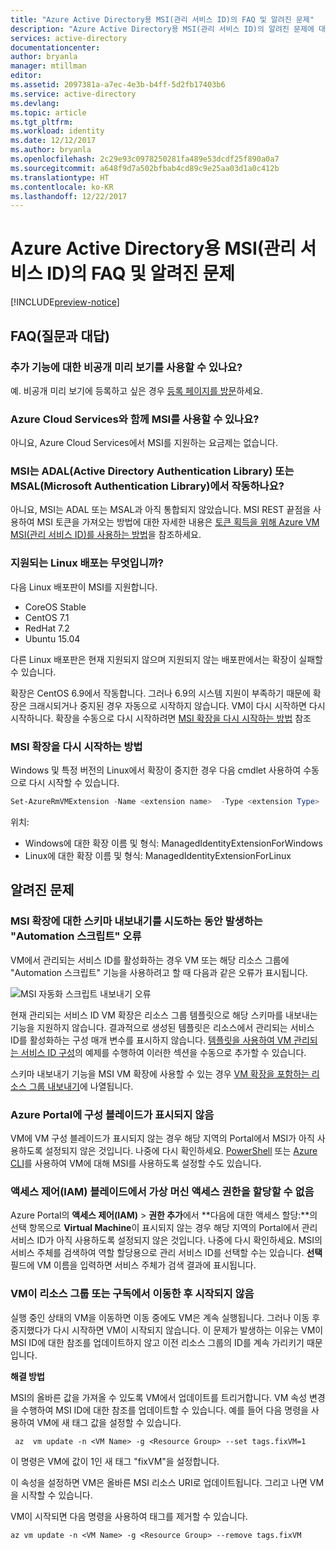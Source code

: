 ```yaml
---
title: "Azure Active Directory용 MSI(관리 서비스 ID)의 FAQ 및 알려진 문제"
description: "Azure Active Directory용 MSI(관리 서비스 ID)의 알려진 문제에 대해 설명합니다."
services: active-directory
documentationcenter: 
author: bryanla
manager: mtillman
editor: 
ms.assetid: 2097381a-a7ec-4e3b-b4ff-5d2fb17403b6
ms.service: active-directory
ms.devlang: 
ms.topic: article
ms.tgt_pltfrm: 
ms.workload: identity
ms.date: 12/12/2017
ms.author: bryanla
ms.openlocfilehash: 2c29e93c0978250281fa489e53dcdf25f890a0a7
ms.sourcegitcommit: a648f9d7a502bfbab4cd89c9e25aa03d1a0c412b
ms.translationtype: HT
ms.contentlocale: ko-KR
ms.lasthandoff: 12/22/2017
---
```

# <a name="faqs-and-known-issues-with-managed-service-identity-msi-for-azure-active-directory"></a>Azure Active Directory용 MSI(관리 서비스 ID)의 FAQ 및 알려진 문제

[!INCLUDE[preview-notice](../../includes/active-directory-msi-preview-notice.md)]

## <a name="frequently-asked-questions-faqs"></a>FAQ(질문과 대답)

### <a name="is-there-a-private-preview-available-for-additional-features"></a>추가 기능에 대한 비공개 미리 보기를 사용할 수 있나요?

예. 비공개 미리 보기에 등록하고 싶은 경우 [등록 페이지를 방문](https://aka.ms/azuremsiprivatepreview)하세요.

### <a name="does-msi-work-with-azure-cloud-services"></a>Azure Cloud Services와 함께 MSI를 사용할 수 있나요?

아니요, Azure Cloud Services에서 MSI를 지원하는 요금제는 없습니다.

### <a name="does-msi-work-with-the-active-directory-authentication-library-adal-or-the-microsoft-authentication-library-msal"></a>MSI는 ADAL(Active Directory Authentication Library) 또는 MSAL(Microsoft Authentication Library)에서 작동하나요?

아니요, MSI는 ADAL 또는 MSAL과 아직 통합되지 않았습니다. MSI REST 끝점을 사용하여 MSI 토큰을 가져오는 방법에 대한 자세한 내용은 [토큰 획득을 위해 Azure VM MSI(관리 서비스 ID)를 사용하는 방법](msi-how-to-use-vm-msi-token.md)을 참조하세요.

### <a name="what-are-the-supported-linux-distributions"></a>지원되는 Linux 배포는 무엇입니까?

다음 Linux 배포판이 MSI를 지원합니다. 

- CoreOS Stable
- CentOS 7.1
- RedHat 7.2
- Ubuntu 15.04

다른 Linux 배포판은 현재 지원되지 않으며 지원되지 않는 배포판에서는 확장이 실패할 수 있습니다.

확장은 CentOS 6.9에서 작동합니다. 그러나 6.9의 시스템 지원이 부족하기 때문에 확장은 크래시되거나 중지된 경우 자동으로 시작하지 않습니다. VM이 다시 시작하면 다시 시작하니다. 확장을 수동으로 다시 시작하려면 [MSI 확장을 다시 시작하는 방법](#how-do-you-restart-the-msi-extension) 참조

### <a name="how-do-you-restart-the-msi-extension"></a>MSI 확장을 다시 시작하는 방법
Windows 및 특정 버전의 Linux에서 확장이 중지한 경우 다음 cmdlet 사용하여 수동으로 다시 시작할 수 있습니다.

```powershell
Set-AzureRmVMExtension -Name <extension name>  -Type <extension Type>  -Location <location> -Publisher Microsoft.ManagedIdentity -VMName <vm name> -ResourceGroupName <resource group name> -ForceRerun <Any string different from any last value used>
```

위치: 
- Windows에 대한 확장 이름 및 형식: ManagedIdentityExtensionForWindows
- Linux에 대한 확장 이름 및 형식: ManagedIdentityExtensionForLinux

## <a name="known-issues"></a>알려진 문제

### <a name="automation-script-fails-when-attempting-schema-export-for-msi-extension"></a>MSI 확장에 대한 스키마 내보내기를 시도하는 동안 발생하는 "Automation 스크립트" 오류

VM에서 관리되는 서비스 ID를 활성화하는 경우 VM 또는 해당 리소스 그룹에 "Automation 스크립트" 기능을 사용하려고 할 때 다음과 같은 오류가 표시됩니다.

![MSI 자동화 스크립트 내보내기 오류](media/msi-known-issues/automation-script-export-error.png)

현재 관리되는 서비스 ID VM 확장은 리소스 그룹 템플릿으로 해당 스키마를 내보내는 기능을 지원하지 않습니다. 결과적으로 생성된 템플릿은 리소스에서 관리되는 서비스 ID를 활성화하는 구성 매개 변수를 표시하지 않습니다. [템플릿을 사용하여 VM 관리되는 서비스 ID 구성](msi-qs-configure-template-windows-vm.md)의 예제를 수행하여 이러한 섹션을 수동으로 추가할 수 있습니다.

스키마 내보내기 기능을 MSI VM 확장에 사용할 수 있는 경우 [VM 확장을 포함하는 리소스 그룹 내보내기](../virtual-machines/windows/extensions-export-templates.md#supported-virtual-machine-extensions)에 나열됩니다.

### <a name="configuration-blade-does-not-appear-in-the-azure-portal"></a>Azure Portal에 구성 블레이드가 표시되지 않음

VM에 VM 구성 블레이드가 표시되지 않는 경우 해당 지역의 Portal에서 MSI가 아직 사용하도록 설정되지 않은 것입니다.  나중에 다시 확인하세요.  [PowerShell](msi-qs-configure-powershell-windows-vm.md) 또는 [Azure CLI](msi-qs-configure-cli-windows-vm.md)를 사용하여 VM에 대해 MSI를 사용하도록 설정할 수도 있습니다.

### <a name="cannot-assign-access-to-virtual-machines-in-the-access-control-iam-blade"></a>액세스 제어(IAM) 블레이드에서 가상 머신 액세스 권한을 할당할 수 없음

Azure Portal의 **액세스 제어(IAM)** > **권한 추가**에서 **다음에 대한 액세스 할당:**의 선택 항목으로 **Virtual Machine**이 표시되지 않는 경우 해당 지역의 Portal에서 관리 서비스 ID가 아직 사용하도록 설정되지 않은 것입니다. 나중에 다시 확인하세요.  MSI의 서비스 주체를 검색하여 역할 할당용으로 관리 서비스 ID를 선택할 수는 있습니다.  **선택** 필드에 VM 이름을 입력하면 서비스 주체가 검색 결과에 표시됩니다.

### <a name="vm-fails-to-start-after-being-moved-from-resource-group-or-subscription"></a>VM이 리소스 그룹 또는 구독에서 이동한 후 시작되지 않음

실행 중인 상태의 VM을 이동하면 이동 중에도 VM은 계속 실행됩니다. 그러나 이동 후 중지했다가 다시 시작하면 VM이 시작되지 않습니다. 이 문제가 발생하는 이유는 VM이 MSI ID에 대한 참조를 업데이트하지 않고 이전 리소스 그룹의 ID를 계속 가리키기 때문입니다.

**해결 방법** 
 
MSI의 올바른 값을 가져올 수 있도록 VM에서 업데이트를 트리거합니다. VM 속성 변경을 수행하여 MSI ID에 대한 참조를 업데이트할 수 있습니다. 예를 들어 다음 명령을 사용하여 VM에 새 태그 값을 설정할 수 있습니다.

```azurecli-interactive
 az  vm update -n <VM Name> -g <Resource Group> --set tags.fixVM=1
```
 
이 명령은 VM에 값이 1인 새 태그 "fixVM"을 설정합니다. 
 
이 속성을 설정하면 VM은 올바른 MSI 리소스 URI로 업데이트됩니다. 그리고 나면 VM을 시작할 수 있습니다. 
 
VM이 시작되면 다음 명령을 사용하여 태그를 제거할 수 있습니다.

```azurecli-interactive
az vm update -n <VM Name> -g <Resource Group> --remove tags.fixVM
```
